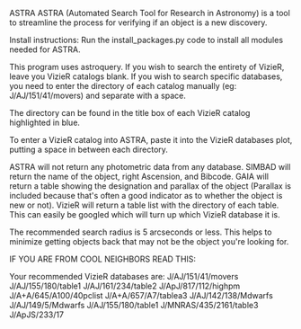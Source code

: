 ASTRA
ASTRA (Automated Search Tool for Research in Astronomy) is a tool to streamline the process for verifying if an object is a new discovery.

Install instructions:
Run the install_packages.py code to install all modules needed for ASTRA.

This program uses astroquery. If you wish to search the entirety of VizieR, leave you VizieR catalogs blank. If you wish to search specific databases, you need to enter the directory of each catalog manually (eg: J/AJ/151/41/movers) and separate with a space.

The directory can be found in the title box of each VizieR catalog highlighted in blue.

To enter a VizieR catalog into ASTRA, paste it into the VizieR databases plot, putting a space in between each directory. 

ASTRA will not return any photometric data from any database. 
SIMBAD will return the name of the object, right Ascension, and Bibcode. GAIA will return a table showing the designation and parallax of the object (Parallax is included because that's often a good indicator as to whether the object is new or not). VizieR will return a table list with the directory of each table. This can easily be googled which will turn up which VizieR database it is. 

The recommended search radius is 5 arcseconds or less. This helps to minimize getting objects back that may not be the object you're looking for.


IF YOU ARE FROM COOL NEIGHBORS READ THIS:

Your recommended VizieR databases are:
J/AJ/151/41/movers J/AJ/155/180/table1 J/AJ/161/234/table2 J/ApJ/817/112/highpm J/A+A/645/A100/40pclist J/A+A/657/A7/tablea3 J/AJ/142/138/Mdwarfs J/AJ/149/5/Mdwarfs J/AJ/155/180/table1 J/MNRAS/435/2161/table3 J/ApJS/233/17
